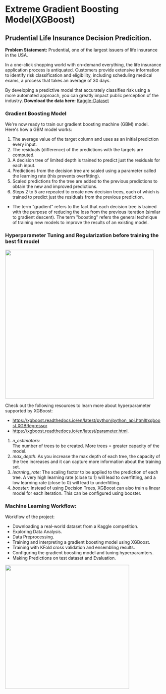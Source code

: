 # Extreme Gradient Boosting Model(XGBoost)
## Prudential Life Insurance Decision Predicition.  

**Problem Statement:** 
Prudential, one of the largest issuers of life insurance in the USA.

In a one-click shopping world with on-demand everything, the life insurance application process is antiquated. Customers provide extensive information to identify risk classification and eligibility, including scheduling medical exams, a process that takes an average of 30 days.

By developing a predictive model that accurately classifies risk using a more automated approach, you can greatly impact public perception of the industry.
**Download the data here:** [Kaggle-Dataset]( https://www.kaggle.com/c/prudential-life-insurance-assessment/data)  

### Gradient Boosting Model  
We're now ready to train our gradient boosting machine (GBM) model. Here's how a GBM model works:

1. The average value of the target column and uses as an initial prediction every input.  
2. The residuals (difference) of the predictions with the targets are computed.  
3. A decision tree of limited depth is trained to predict just the residuals for each input.  
4. Predictions from the decision tree are scaled using a parameter called the learning rate (this prevents overfitting).  
5. Scaled predictions fro the tree are added to the previous predictions to obtain the new and improved predictions.  
6. Steps 2 to 5 are repeated to create new decision trees, each of which is trained to predict just the residuals from the previous prediction.  
- The term "gradient" refers to the fact that each decision tree is trained with the purpose of reducing the loss from the previous iteration (similar to gradient descent). The term "boosting" refers the general technique of training new models to improve the results of an existing model.   

###  Hyperparameter Tuning and Regularization before training the best fit model  
<img src="https://i.imgur.com/EJCrSZw.png" width="480">

Check out the following resources to learn more about hyperparameter supported by XGBoost:

- https://xgboost.readthedocs.io/en/latest/python/python_api.html#xgboost.XGBRegressor
- https://xgboost.readthedocs.io/en/latest/parameter.html.  
1. _n_estimators:_  
The number of trees to be created. More trees = greater capacity of the model.  
2. _max_depth:_ 
As you increase the max depth of each tree, the capacity of the tree increases and it can capture more information about the training set.  
3. _learning_rate:_
The scaling factor to be applied to the prediction of each tree. A very high learning rate (close to 1) will lead to overfitting, and a low learning rate (close to 0) will lead to underfitting.  
4. _booster:_
Instead of using Decision Trees, XGBoost can also train a linear model for each iteration. This can be configured using booster.  
### Machine Learning Workflow:
Workflow of the project:

- Downloading a real-world dataset from a Kaggle competition. 
- Exploring Data Analysis. 
- Data Preprocessing. 
- Training and interpreting a gradient boosting model using XGBoost. 
- Training with KFold cross validation and ensembling results. 
- Configuring the gradient boosting model and tuning hyperparamters. 
- Making Predictions on test dataset and Evaluation.  
<img src="https://www.deepnetts.com/blog/wp-content/uploads/2019/02/SupervisedLearning.png" width="400">
